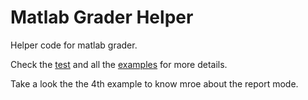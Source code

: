 # Matlab Grader Helper

Helper code for matlab grader.

Check the [test](./test/) and all the [examples](../../examples/) for more details.

Take a look the the 4th example to know mroe about the report mode.